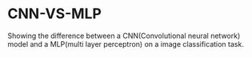 # CNN-VS-MLP
Showing the difference between a CNN(Convolutional neural network) model and a MLP(multi layer perceptron) on a image classification task. 
